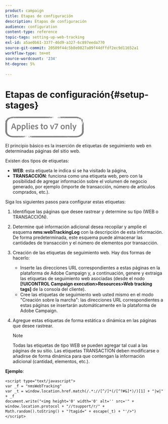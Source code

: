 ```yaml
---
product: campaign
title: Etapas de configuración
description: Etapas de configuración
audience: configuration
content-type: reference
topic-tags: setting-up-web-tracking
exl-id: a5ae0b61-3377-46d9-a327-6c897eeda770
source-git-commit: 20509f44c5b8e0827a09f44dffdf2ec9d11652a1
workflow-type: tm+mt
source-wordcount: '234'
ht-degree: 5%

---
```


# Etapas de configuración{#setup-stages}

![](../../assets/v7-only.svg)

El principio básico es la inserción de etiquetas de seguimiento web en determinadas páginas del sitio web.

Existen dos tipos de etiquetas:

* **WEB**: esta etiqueta le indica si se ha visitado la página,
* **TRANSACCIÓN**: funciona como una etiqueta web, pero con la posibilidad de agregar información sobre el volumen de negocio generado, por ejemplo (importe de transacción, número de artículos comprados, etc.).

Siga los siguientes pasos para configurar estas etiquetas:

1. Identifique las páginas que desee rastrear y determine su tipo (WEB o TRANSACCIÓN).
1. Determine qué información adicional desea recopilar y amplíe el esquema **nms:webTrackingLog** con la descripción de esta información. De forma predeterminada, este esquema puede almacenar las cantidades de transacción y el número de elementos por transacción.
1. Creación de las etiquetas de seguimiento web. Hay dos formas de hacerlo:

   * Inserte las direcciones URL correspondientes a estas páginas en la plataforma de Adobe Campaign y, a continuación, genere y extraiga las etiquetas de seguimiento web asociadas (desde el nodo **[!UICONTROL Campaign execution>Resources>Web tracking tags]** de la consola del cliente).
   * Cree las etiquetas de seguimiento web usted mismo en el modo &quot;Creación sobre la marcha&quot;: las direcciones URL correspondientes a estas páginas se insertarán automáticamente en la plataforma de Adobe Campaign.

1. Agregue estas etiquetas de forma estática o dinámica en las páginas que desee rastrear.

   >[!NOTE]
   >
   >Todas las etiquetas de tipo WEB se pueden agregar tal cual a las páginas de su sitio. Las etiquetas TRANSACTION deben modificarse o añadirse de forma dinámica para que contengan la información adicional (cantidad, elementos, etc.).

**Ejemplo**:

```
<script type="text/javascript">
var _f = "nmsWebTracking"
var _t = window.location.href.match(/.*://[^/]*(/[^?#&]*)/)[1] + "|w|" + _f
document.write("<img height='0' width='0' alt='' src='" +
window.location.protocol + "//tsupport/r/" +
Math.random().toString() + "?tagid=" + escape(_t) + "'/>")
</script>
```

